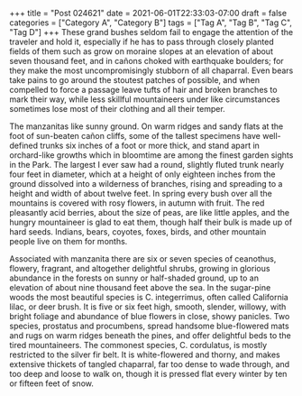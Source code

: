 +++
title = "Post 024621"
date = 2021-06-01T22:33:03-07:00
draft = false
categories = ["Category A", "Category B"]
tags = ["Tag A", "Tag B", "Tag C", "Tag D"]
+++
These grand bushes seldom fail to engage the attention of the traveler and hold it, especially if he has to pass through closely planted fields of them such as grow on moraine slopes at an elevation of about seven thousand feet, and in cañons choked with earthquake boulders; for they make the most uncompromisingly stubborn of all chaparral. Even bears take pains to go around the stoutest patches of possible, and when compelled to force a passage leave tufts of hair and broken branches to mark their way, while less skillful mountaineers under like circumstances sometimes lose most of their clothing and all their temper.

The manzanitas like sunny ground. On warm ridges and sandy flats at the foot of sun-beaten cañon cliffs, some of the tallest specimens have well-defined trunks six inches of a foot or more thick, and stand apart in orchard-like growths which in bloomtime are among the finest garden sights in the Park. The largest I ever saw had a round, slightly fluted trunk nearly four feet in diameter, which at a height of only eighteen inches from the ground dissolved into a wilderness of branches, rising and spreading to a height and width of about twelve feet. In spring every bush over all the mountains is covered with rosy flowers, in autumn with fruit. The red pleasantly acid berries, about the size of peas, are like little apples, and the hungry mountaineer is glad to eat them, though half their bulk is made up of hard seeds. Indians, bears, coyotes, foxes, birds, and other mountain people live on them for months.

Associated with manzanita there are six or seven species of ceanothus, flowery, fragrant, and altogether delightful shrubs, growing in glorious abundance in the forests on sunny or half-shaded ground, up to an elevation of about nine thousand feet above the sea. In the sugar-pine woods the most beautiful species is C. integerrimus, often called California lilac, or deer brush. It is five or six feet high, smooth, slender, willowy, with bright foliage and abundance of blue flowers in close, showy panicles. Two species, prostatus and procumbens, spread handsome blue-flowered mats and rugs on warm ridges beneath the pines, and offer delightful beds to the tired mountaineers. The commonest species, C. cordulatus, is mostly restricted to the silver fir belt. It is white-flowered and thorny, and makes extensive thickets of tangled chaparral, far too dense to wade through, and too deep and loose to walk on, though it is pressed flat every winter by ten or fifteen feet of snow.
